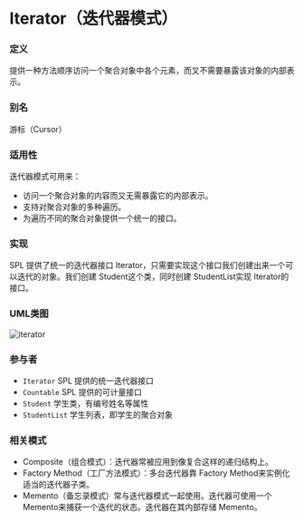 # Iterator（迭代器模式）

### 定义
提供一种方法顺序访问一个聚合对象中各个元素，而又不需要暴露该对象的内部表示。

### 别名
游标（Cursor）

### 适用性
迭代器模式可用来：
* 访问一个聚合对象的内容而又无需暴露它的内部表示。
* 支持对聚合对象的多种遍历。
* 为遍历不同的聚合对象提供一个统一的接口。

### 实现
SPL 提供了统一的迭代器接口 Iterator，只需要实现这个接口我们创建出来一个可以迭代的对象。我们创建 Student这个类，同时创建 StudentList实现 Iterator的接口。

### UML类图
![iterator](http://ohtd7tndv.bkt.clouddn.com/iterator.png)

### 参与者
* `Iterator` SPL 提供的统一迭代器接口
* `Countable` SPL 提供的可计量接口
* `Student` 学生类，有编号姓名等属性
* `StudentList` 学生列表，即学生的聚合对象

### 相关模式
* Composite（组合模式）：迭代器常被应用到像复合这样的递归结构上。
* Factory Method（工厂方法模式）：多台迭代器靠 Factory Method来实例化适当的迭代器子类。
* Memento（备忘录模式）常与迭代器模式一起使用。迭代器可使用一个 Memento来捕获一个迭代的状态。迭代器在其内部存储 Memento。
